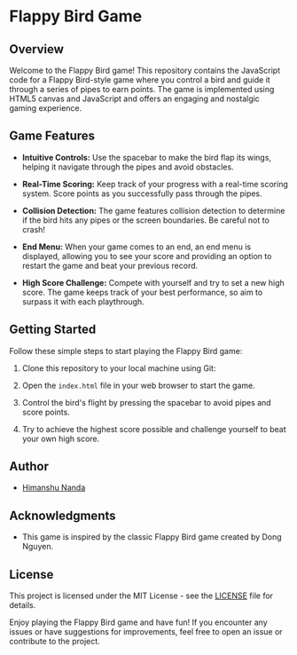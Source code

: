 # Flappy Bird Game

## Overview

Welcome to the Flappy Bird game! This repository contains the JavaScript code for a Flappy Bird-style game where you control a bird and guide it through a series of pipes to earn points. The game is implemented using HTML5 canvas and JavaScript and offers an engaging and nostalgic gaming experience.

## Game Features

- **Intuitive Controls:** Use the spacebar to make the bird flap its wings, helping it navigate through the pipes and avoid obstacles.

- **Real-Time Scoring:** Keep track of your progress with a real-time scoring system. Score points as you successfully pass through the pipes.

- **Collision Detection:** The game features collision detection to determine if the bird hits any pipes or the screen boundaries. Be careful not to crash!

- **End Menu:** When your game comes to an end, an end menu is displayed, allowing you to see your score and providing an option to restart the game and beat your previous record.

- **High Score Challenge:** Compete with yourself and try to set a new high score. The game keeps track of your best performance, so aim to surpass it with each playthrough.

## Getting Started

Follow these simple steps to start playing the Flappy Bird game:

1. Clone this repository to your local machine using Git:

2. Open the `index.html` file in your web browser to start the game.

3. Control the bird's flight by pressing the spacebar to avoid pipes and score points.

4. Try to achieve the highest score possible and challenge yourself to beat your own high score.

## Author

- [Himanshu Nanda](https://github.com/himanshunanda22/)

## Acknowledgments

- This game is inspired by the classic Flappy Bird game created by Dong Nguyen.

## License

This project is licensed under the MIT License - see the [LICENSE](LICENSE) file for details.

Enjoy playing the Flappy Bird game and have fun! If you encounter any issues or have suggestions for improvements, feel free to open an issue or contribute to the project.

